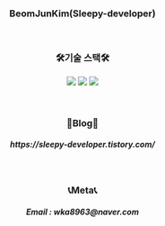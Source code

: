 <h3 align="center">BeomJunKim(Sleepy-developer)</h3>

<br>
<h3 align="center">🛠기술 스택🛠</h3>
<p align="center">
 <img src="https://img.shields.io/badge/Java-007396?style=flat-square&logo=Java&logoColor=white"/></a> 
 <img src="https://img.shields.io/badge/Spring-6DB33F?style=flat-square&logo=Spring&logoColor=white"/></a> 
 <img src="https://img.shields.io/badge/SpringBoot-6DB33F?style=flat-square&logo=Spring Boot&logoColor=white"/></a> 
</p>

<br>
<h3 align="center">📕Blog📕</h3>
<h5 align="center">https://sleepy-developer.tistory.com/</h5>

<br>
<h3 align="center">📞Meta📞</h3>
<h5 align="center">Email : wka8963@naver.com</h5>
